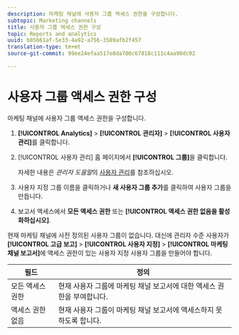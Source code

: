 ```yaml
---
description: 마케팅 채널에 사용자 그룹 액세스 권한을 구성합니다.
subtopic: Marketing channels
title: 사용자 그룹 액세스 권한 구성
topic: Reports and analytics
uuid: b85661af-5e33-4a92-a756-3589afb2f457
translation-type: tm+mt
source-git-commit: 99ee24efaa517e8da700c67818c111c4aa90dc02

---
```



# 사용자 그룹 액세스 권한 구성

마케팅 채널에 사용자 그룹 액세스 권한을 구성합니다.

1. **[!UICONTROL Analytics]** &gt; **[!UICONTROL 관리자]** &gt; **[!UICONTROL 사용자 관리]**&#x200B;를 클릭합니다.
1. [!UICONTROL 사용자 관리] 홈 페이지에서 **[!UICONTROL 그룹]**&#x200B;을 클릭합니다.

   자세한 내용은 *관리자 도움말*&#x200B;의 [사용자 관리](https://marketing.adobe.com/resources/help/en_US/reference/user_management.html)를 참조하십시오.

1. 사용자 지정 그룹 이름을 클릭하거나 **새 사용자 그룹 추가**&#x200B;를 클릭하여 사용자 그룹을 만듭니다.
1. 보고서 액세스에서 **모든 액세스 권한** 또는 **[!UICONTROL 액세스 권한 없음을 활성화하십시오]**.

현재 마케팅 채널에 사전 정의된 사용자 그룹이 없습니다. 대신에 관리자 수준 사용자가 **[!UICONTROL 고급 보고]** &gt; **[!UICONTROL 사용자 지정]** &gt; **[!UICONTROL 마케팅 채널 보고서]**&#x200B;에 액세스 권한이 있는 사용자 지정 사용자 그룹을 만들어야 합니다.

| 필드 | 정의 |
|--- |--- |
| 모든 액세스 권한 | 현재 사용자 그룹에 마케팅 채널 보고서에 대한 액세스 권한을 부여합니다. |
| 액세스 권한 없음 | 현재 사용자 그룹이 마케팅 채널 보고서에 액세스하지 못하도록 합니다. |

